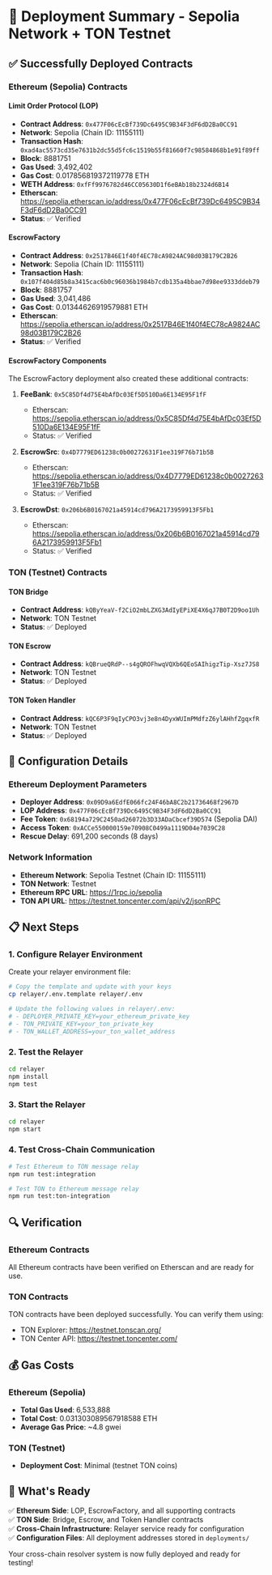 # 🎉 Deployment Summary - Sepolia Network + TON Testnet

## ✅ Successfully Deployed Contracts

### **Ethereum (Sepolia) Contracts**

#### **Limit Order Protocol (LOP)**
- **Contract Address**: `0x477F06cEcBf739Dc6495C9B34F3dF6dD2Ba0CC91`
- **Network**: Sepolia (Chain ID: 11155111)
- **Transaction Hash**: `0xad4ac5573cd35e7631b2dc55d5fc6c1519b55f81660f7c98584868b1e91f89ff`
- **Block**: 8881751
- **Gas Used**: 3,492,402
- **Gas Cost**: 0.017856819372119778 ETH
- **WETH Address**: `0xfFf9976782d46CC05630D1f6eBAb18b2324d6B14`
- **Etherscan**: https://sepolia.etherscan.io/address/0x477F06cEcBf739Dc6495C9B34F3dF6dD2Ba0CC91
- **Status**: ✅ Verified

#### **EscrowFactory**
- **Contract Address**: `0x2517B46E1f40f4EC78cA9824AC98d03B179C2B26`
- **Network**: Sepolia (Chain ID: 11155111)
- **Transaction Hash**: `0x107f404d85b8a3415cac6b0c96036b1984b7cdb135a4bbae7d98ee9333ddeb79`
- **Block**: 8881757
- **Gas Used**: 3,041,486
- **Gas Cost**: 0.01344626919579881 ETH
- **Etherscan**: https://sepolia.etherscan.io/address/0x2517B46E1f40f4EC78cA9824AC98d03B179C2B26
- **Status**: ✅ Verified

#### **EscrowFactory Components**
The EscrowFactory deployment also created these additional contracts:

1. **FeeBank**: `0x5C85Df4d75E4bAfDc03Ef5D510Da6E134E95F1fF`
   - Etherscan: https://sepolia.etherscan.io/address/0x5C85Df4d75E4bAfDc03Ef5D510Da6E134E95F1fF
   - Status: ✅ Verified

2. **EscrowSrc**: `0x4D7779ED61238c0b00272631F1ee319F76b71b5B`
   - Etherscan: https://sepolia.etherscan.io/address/0x4D7779ED61238c0b00272631F1ee319F76b71b5B
   - Status: ✅ Verified

3. **EscrowDst**: `0x206b6B0167021a45914cd796A2173959913F5Fb1`
   - Etherscan: https://sepolia.etherscan.io/address/0x206b6B0167021a45914cd796A2173959913F5Fb1
   - Status: ✅ Verified

### **TON (Testnet) Contracts**

#### **TON Bridge**
- **Contract Address**: `kQByYeaV-f2CiO2mbLZXG3AdIyEPiXE4X6qJ7B0T2D9oo1Uh`
- **Network**: TON Testnet
- **Status**: ✅ Deployed

#### **TON Escrow**
- **Contract Address**: `kQBrueQRdP--s4gQROFhwqVQXb6QEoSAIhigzTip-Xsz7JS8`
- **Network**: TON Testnet
- **Status**: ✅ Deployed

#### **TON Token Handler**
- **Contract Address**: `kQC6P3F9qIyCPO3vj3e8n4DyxWUImPMdfzZ6ylAHhfZgqxfR`
- **Network**: TON Testnet
- **Status**: ✅ Deployed

## 🔧 Configuration Details

### **Ethereum Deployment Parameters**
- **Deployer Address**: `0x09D9a6EdfE066fc24F46bA8C2b21736468f2967D`
- **LOP Address**: `0x477F06cEcBf739Dc6495C9B34F3dF6dD2Ba0CC91`
- **Fee Token**: `0x68194a729C2450ad26072b3D33ADaCbcef39D574` (Sepolia DAI)
- **Access Token**: `0xACCe550000159e70908C0499a1119D04e7039C28`
- **Rescue Delay**: 691,200 seconds (8 days)

### **Network Information**
- **Ethereum Network**: Sepolia Testnet (Chain ID: 11155111)
- **TON Network**: Testnet
- **Ethereum RPC URL**: https://1rpc.io/sepolia
- **TON API URL**: https://testnet.toncenter.com/api/v2/jsonRPC

## 📋 Next Steps

### **1. Configure Relayer Environment**
Create your relayer environment file:

```bash
# Copy the template and update with your keys
cp relayer/.env.template relayer/.env

# Update the following values in relayer/.env:
# - DEPLOYER_PRIVATE_KEY=your_ethereum_private_key
# - TON_PRIVATE_KEY=your_ton_private_key  
# - TON_WALLET_ADDRESS=your_ton_wallet_address
```

### **2. Test the Relayer**
```bash
cd relayer
npm install
npm test
```

### **3. Start the Relayer**
```bash
cd relayer
npm start
```

### **4. Test Cross-Chain Communication**
```bash
# Test Ethereum to TON message relay
npm run test:integration

# Test TON to Ethereum message relay  
npm run test:ton-integration
```

## 🔍 Verification

### **Ethereum Contracts**
All Ethereum contracts have been verified on Etherscan and are ready for use.

### **TON Contracts**
TON contracts have been deployed successfully. You can verify them using:
- TON Explorer: https://testnet.tonscan.org/
- TON Center API: https://testnet.toncenter.com/

## 💰 Gas Costs

### **Ethereum (Sepolia)**
- **Total Gas Used**: 6,533,888
- **Total Cost**: 0.031303089567918588 ETH
- **Average Gas Price**: ~4.8 gwei

### **TON (Testnet)**
- **Deployment Cost**: Minimal (testnet TON coins)

## 🎯 What's Ready

✅ **Ethereum Side**: LOP, EscrowFactory, and all supporting contracts  
✅ **TON Side**: Bridge, Escrow, and Token Handler contracts  
✅ **Cross-Chain Infrastructure**: Relayer service ready for configuration  
✅ **Configuration Files**: All deployment addresses stored in `deployments/`  

Your cross-chain resolver system is now fully deployed and ready for testing! 